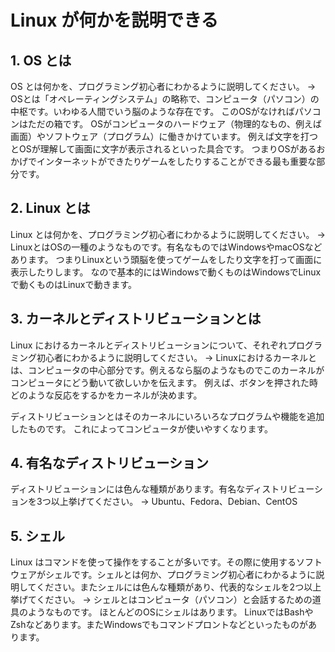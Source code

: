 # Linux が何かを説明できる

## 1. OS とは

OS とは何かを、プログラミング初心者にわかるように説明してください。
→
OSとは「オペレーティングシステム」の略称で、コンピュータ（パソコン）の中枢です。いわゆる人間でいう脳のような存在です。
このOSがなければパソコンはただの箱です。
OSがコンピュータのハードウェア（物理的なもの、例えば画面）やソフトウェア（プログラム）に働きかけています。
例えば文字を打つとOSが理解して画面に文字が表示されるといった具合です。
つまりOSがあるおかげでインターネットができたりゲームをしたりすることができる最も重要な部分です。


## 2. Linux とは

Linux とは何かを、プログラミング初心者にわかるように説明してください。
→
LinuxとはOSの一種のようなものです。有名なものではWindowsやmacOSなどあります。
つまりLinuxという頭脳を使ってゲームをしたり文字を打って画面に表示したりします。
なので基本的にはWindowsで動くものはWindowsでLinuxで動くものはLinuxで動きます。


## 3. カーネルとディストリビューションとは

Linux におけるカーネルとディストリビューションについて、それぞれプログラミング初心者にわかるように説明してください。
→
Linuxにおけるカーネルとは、コンピュータの中心部分です。例えるなら脳のようなものでこのカーネルがコンピュータにどう動いて欲しいかを伝えます。
例えば、ボタンを押された時どのような反応をするかをカーネルが決めます。

ディストリビューションとはそのカーネルにいろいろなプログラムや機能を追加したものです。
これによってコンピュータが使いやすくなります。

## 4. 有名なディストリビューション

ディストリビューションには色んな種類があります。有名なディストリビューションを3つ以上挙げてください。
→
Ubuntu、Fedora、Debian、CentOS

## 5. シェル

Linux はコマンドを使って操作をすることが多いです。その際に使用するソフトウェアがシェルです。シェルとは何か、プログラミング初心者にわかるように説明してください。またシェルには色んな種類があり、代表的なシェルを2つ以上挙げてください。
→
シェルとはコンピュータ（パソコン）と会話するための道具のようなものです。
ほとんどのOSにシェルはあります。
LinuxではBashやZshなどあります。またWindowsでもコマンドプロントなどといったものがあります。
